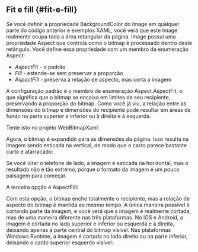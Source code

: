 ## Fit e fill {#fit-e-fill}

Se você definir a propriedade BackgroundColor do Image em qualquer parte do código anterior e exemplos XAML, você verá que este Image realmente ocupa toda a área retangular da página. Image possui uma propriedade Aspect que controla como o bitmap é processado dentro deste retângulo. Você define essa propriedade com um membro da enumeração Aspect:

*   _AspectFit_ - o padrão
*   _Fill_ - estende-se sem preservar a proporção
*   _AspectFill_ - preserva a relação de aspecto, mas corta a imagem

A configuração padrão é o membro de enumeração Aspect.AspectFit, o que significa que o bitmap se encaixa em limites de seu recipiente, preservando a proporção do bitmap. Como você já viu, a relação entre as dimensões do bitmap e dimensões do recipiente pode resultar em áreas de fundo na parte superior e inferior ou à direita e à esquerda.

Tente isto no projeto WebBitmapXaml:

Agora, o bitmap é expandido para as dimensões da página. Isso resulta na imagem sendo esticada na vertical, de modo que o carro parece bastante curto e atarracado:

Se você virar o telefone de lado, a imagem é esticada na horizontal, mas o resultado não é tão extremo, porque o formato da imagem é um pouco paisagem para começar.

A terceira opção é AspectFill:

Com esta opção, o bitmap enche totalmente o recipiente, mas a relação de aspecto do bitmap é mantida ao mesmo tempo. A única maneira possível é cortando parte da imagem, e você verá que a imagem é realmente cortada, mas de uma maneira diferente nas três plataformas. No iOS e Android, a imagem é cortada no lado superior e inferior ou esquerda e à direita, deixando apenas a parte central do bitmap visível. Nas plataformas Windows Runtime, a imagem é cortada no lado direito ou na parte inferior, deixando o canto superior esquerdo visível: